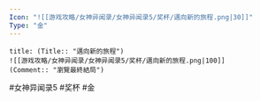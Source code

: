 ```yaml
---
Icon: "![[游戏攻略/女神异闻录/女神异闻录5/奖杯/邁向新的旅程.png|30]]"
Type: "金"
---
```

```ad-common-gold-trophy
title: (Title:: "邁向新的旅程")
![[游戏攻略/女神异闻录/女神异闻录5/奖杯/邁向新的旅程.png|100]]
(Comment:: "瀏覽最終結局")
```

#女神异闻录5 #奖杯 #金
